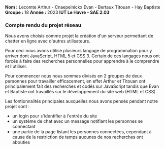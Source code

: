 **Nom :** Lecomte Arthur - Cnaepelnickx Evan - Bertaux Titouan - Hay Baptiste
**Groupe :** 18
**Année :** 2023
**IUT Le Havre - SAE 2.03**

### Compte rendu du projet réseau 


Nous avons choisis comme projet la création d'un serveur permettant de chatter en ligne avec d'autres utilisateurs.

Pour ceci nous avons utilisé plusieurs langage de programmation pour y arriver dont JavaScript, HTML 5 et CSS 3. Certain de ces langages nous ont forcés à faire des recherches personnelles pour apprendre à le comprendre et l'utiliser.

Pour commencer nous nous sommes divisés en 2 groupes de deux personnes pour travailler efficacement, en effet Arthur et Titouan ont principalement fait des recherches et codés sur JavaScript tandis que Evan et Baptiste ont travaillés sur le développement du site web (HTML et CSS).

Les fontionnalités principales auxquelles nous avons pensés pendant notre projet sont :
- un login pour s'identifier à l'entrée du site
- un système de chat avec un message notifiant les personnes se connectant
- une partie de la page listant les personnes connectées, cependant à cause de la restriction de temps aucunes de nos recherches ont abouties
